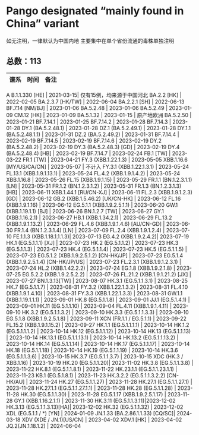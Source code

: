 # Pango designated “mainly found in China” variant

如无注明，一律默认为中国内地
主要集中在单个省份流通的毒株单独注明

<html>
<body>
<!--StartFragment-->

## 总数：113

谱系|时间|备注
-- | -- | --
A
B.1.1.330 [HE] | 2021-03-15| 仅有15例，均来源于中国河北
BA.2.2 [HK] | 2022-02-05
BA.2.3.7 [HK/TW] | 2022-06-04
BA.2.2.1 [SH] | 2022-06-13
BF.7.14 [NM/BJ] | 2023-01-06
BA.5.2.48 | 2023-01-06
BA.5.2.49 | 2023-01-09
CM.12 [HK] | 2023-01-09
BA.5.1.32 | 2023-01-15 | 原产地欧洲
BA.5.2.50 | 2023-01-21
BF.7.14.1 | 2023-01-25
BF.7.14.2 | 2023-01-28
BF.7.14.3 | 2023-01-28
DY.1 (BA.5.2.48.1) | 2023-01-28
DZ.1 (BA.5.2.49.1) | 2023-01-28
DY.1.1 (BA.5.2.48.1.1) | 2023-01-31
DZ.2 (BA.5.2.49.2) | 2023-01-31
BF.7.14.4 | 2023-02-19
BF.7.14.5 | 2023-02-19
BF.7.14.6 | 2023-02-19
DY.2 (BA.5.2.48.2) | 2023-02-19
DY.3 (BA.5.2.48.3) [GD] | 2023-02-19
DY.4 (BA.5.2.48.4) [HB] | 2023-02-19
BF.7.14.7 | 2023-02-24
FB.1 [TW] | 2023-03-22
FR.1 [TW] | 2023-04-21
FY.3 (XBB.1.22.1.3) | 2023-05-05
XBB.1.16.6 [MY/US/CA/CN] | 2023-05-07 | 不计入
FY.3.1 (XBB.1.22.1.3.1) | 2023-05-24
FL.13.1 (XBB.1.9.1.13.1) | 2023-05-24
FL.4.2 (XBB.1.9.1.4.2) | 2023-05-24
XBB.1.16.8 | 2023-05-26
FL.15 (XBB.1.9.1.15) | 2023-05-29
FR.1.1 (BN.1.2.3.1.1) [LN] | 2023-05-31
FR.1.2 (BN.1.2.3.1.2) | 2023-05-31
FR.1.3 (BN.1.2.3.1.3) [HB] | 2023-06-11
XBB.1.44.1 [RU/CN-XJ] | 2023-06-11
FL.2.3 (XBB.1.9.1.2.3) [GD] | 2023-06-12
GB.2 (XBB.1.5.46.2) [UK/CN-HK] | 2023-06-12
FL.16 (XBB.1.9.1.16) | 2023-06-12
EG.5.1.1 (XBB.1.9.2.5.1.1) | 2023-06-20
GW.1 (XBB.1.19.1.1) [BJ] | 2023-06-26
BN.1.2.7 [TW] | 2023-06-27
GY.1 (XBB.1.16.2.1) | 2023-06-27
HB.1 (XBB.1.34.2.1) | 2023-06-29
FL.13.2 (XBB.1.9.1.13.2) | 2023-06-29
FL.4.6 (XBB.1.9.1.4.6) [AU/CN-GD] | 2023-06-30
FR.1.4 (BN.1.2.3.1.4) [LN] | 2023-07-09
FL.2.4 (XBB.1.9.1.2.4) | 2023-07-10
FE.1.1.3 (XBB.1.18.1.1.1.3)| 2023-07-13
EG.4.2 (XBB.1.9.2.4.2)| 2023-07-19
HK.1 (EG.5.1.1.1) [XJ] | 2023-07-23
HK.2 (EG.5.1.1.2) | 2023-07-23
HK.3 (EG.5.1.1.3) | 2023-07-23
HK.4 (EG.5.1.1.4) | 2023-07-23
HK.5 (EG.5.1.1.5) | 2023-07-23
EG.5.1.2 (XBB.1.9.2.5.1.2) [CN-HK/JP] | 2023-07-23
EG.5.1.4 (XBB.1.9.2.5.1.4) [CN-HK/JP/US] | 2023-07-23
FL.2.3.1 (XBB.1.9.1.2.3.1) | 2023-07-24
HL.2 (XBB.1.42.2.2) | 2023-07-24
EG.1.8 (XBB.1.9.2.1.8) | 2023-07-25
EG.5.2.2 (XBB.1.9.2.5.2.2) | 2023-07-26
FL.21.2 (XBB.1.9.1.21.2) [JX] | 2023-07-27
BN.1.3.13[TW] | 2023-08-07
HK.3.1  (EG.5.1.1.3.1) | 2023-08-25
HK.7 (EG.5.1.1.7) | 2023-08-31
FY.3.2  (XBB.1.22.1.3.2) | 2023-08-31
FL.4.10  (XBB.1.9.1.4.10) | 2023-08-31
FY.3.3 (XBB.1.22.1.3.3) | 2023-08-31
GW.1.1 (XBB.1.19.1.1.1) | 2023-09-01
HK.8 (EG.5.1.1.8) | 2023-09-01
JJ.1 (EG.5.1.4.1) | 2023-09-01
HK.11 (EG.5.1.1.10) | 2023-09-04
FL.4.11 (XBB.1.9.1.4.11) | 2023-09-10
HK.3.2 (EG.5.1.1.3.2) | 2023-09-10
HK.3.3 (EG.5.1.1.3.3) | 2023-09-10
EG.5.1.8 (XBB.1.9.2.5.1.8) | 2023-09-11
XCN (FR.1.1 / EG.5.1.1) | 2023-09-22
FL.15.2 (XBB.1.9.1.15.2) | 2023-09-27
HK.1.1 (EG.5.1.1.1.1) | 2023-10-14
HK.1.2 (EG.5.1.1.1.2) | 2023-10-14
HK.12 (EG.5.1.1.12) | 2023-10-14
HK.13 (EG.5.1.1.13) | 2023-10-14
HK.13.1 (EG.5.1.1.13.1) | 2023-10-14
HK.13.2 (EG.5.1.1.13.2) | 2023-10-14
HK.14 (EG.5.1.1.14) | 2023-10-14
HK.17 (EG.5.1.1.17) | 2023-10-14
HK.18 (EG.5.1.1.18) | 2023-10-14
HK.19 (EG.5.1.1.19) | 2023-10-14
HK.3.6 (EG.5.1.1.3.6) | 2023-10-15
HK.3.7 (EG.5.1.1.3.7) | 2023-10-15
XDC (HK.3 / XBB.1.16) | 2023-10-19
HK.20 (EG.5.1.1.20)| 2023-11-02
HK.3.8 (EG.5.1.1.3.8) | 2023-11-22
HK.8.1 (EG.5.1.1.8.1) | 2023-11-22
HK.23.1.1 (EG.5.1.1.23.1.1) | 2023-11-23
KB.1  (EG.5.1.8.1) | 2023-11-23
HK.3.2.2 (EG.5.1.1.3.2.2) [CN-HK/AU] | 2023-11-24
HK.27 (EG.5.1.1.27) | 2023-11-28
HK.27.1 (EG.5.1.1.27.1) | 2023-11-28
HK.27.1.1 (EG.5.1.1.27.1.1) | 2023-11-28
HK.28 (EG.5.1.1.28) | 2023-11-28
HK.30 (EG.5.1.1.30) | 2023-11-28
EG.5.1.17 (XBB.1.9.2.5.1.17) | 2023-11-28
GY.1 (XBB.1.16.2.1.1) | 2023-11-30
HK.3.11 (EG.5.1.1.3.11)|2023-12-02
HK.3.13 (EG.5.1.1.3.13)[HA]| 2023-12-02
HK.32 (EG.5.1.1.32) | 2023-12-02
XDL (EG.5.1.1 / *) [YN] | 2024-01-09
JN.1.33 (BA.2.86.1.1.33) [CQ/SC]| 2024-03-18
XDV (XDE / JN.1)[US/CN] | 2023-04-02
XDV.1 [HK] | 2023-04-02
JQ.2(JN.1.18.1.2) | 2024-06-04

<!--EndFragment--> 
</body>
</html>
